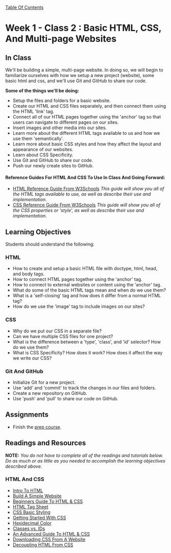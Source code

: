 [Table Of Contents](../../readme.md)

# Week 1 - Class 2 : Basic HTML, CSS, And Multi-page Websites

## In Class

We'll be building a simple, multi-page website. In doing so, we will begin to familiarize ourselves with how we setup a new project (website), some basic html and css, and we'll use Git and GitHub to share our code.

**Some of the things we'll be doing:**

- Setup the files and folders for a basic website.
- Create our HTML and CSS files separately, and then connect them using the HTML 'link' tag.
- Connect all of our HTML pages together using the 'anchor' tag so that users can navigate to different pages on our sites.
- Insert images and other media into our sites.
- Learn more about the different HTML tags available to us and how we use them 'semantically'.
- Learn more about basic CSS styles and how they affect the layout and appearance of our websites.
- Learn about CSS Specificity.
- Use Git and GitHub to share our code.
- Push our newly create sites to GitHub.
 
#### Reference Guides For HTML And CSS To Use In Class And Going Forward:

- [HTML Reference Guide From W3Schools](http://www.w3schools.com/tags/) *This guide will show you all of the HTML tags available to use, as well as describe their use and implementation.*
- [CSS Reference Guide From W3Schools](http://www.w3schools.com/cssref/default.asp) *This guide will show you all of the CSS properties or 'style', as well as describe their use and implementation.*

## Learning Objectives

Students should understand the following:

### HTML

- How to create and setup a basic HTML file with doctype, html, head, and body tags.
- How to connect HTML pages together using the 'anchor' tag.
- How to connect to external websites or content using the 'anchor' tag.
- What do some of the basic HTML tags mean and when do we use them?
- What is a 'self-closing' tag and how does it differ from a normal HTML tag?
- How do we use the 'image' tag to include images on our sites?

### CSS

- Why do we put our CSS in a separate file?
- Can we have multiple CSS files for one project?
- What is the difference between a 'type', 'class', and 'id' selector? How do we use them?
- What is CSS Specificity? How does it work? How does it affect the way we write our CSS?

### Git And GitHub

- Initialize Git for a new project.
- Use 'add' and 'commit' to track the changes in our files and folders.
- Create a new repository on GitHub.
- Use 'push' and 'pull' to share our code on GitHub.

## Assignments

- Finish the [prep course](http://www.brainstation.it/intro-webdev-prep).

## Readings and Resources

**NOTE:** *You do not have to complete all of the readings and tutorials below. Do as much or as little as you needed to accomplish the learning objectives described above.* 

### HTML And CSS

- [Intro To HTML](http://girldevelopit.com/assets/html-css/class1.html#/)
- [Build A Simple Website](http://teamtreehouse.com/library/build-a-simple-website)
- [Beginners Guide To HTML & CSS](http://learn.shayhowe.com/html-css/)
- [HTML Tag Sheet](http://skillcrush.com/wp-content/uploads/2012/06/HTML-Cheatsheet-Skillcrush.pdf)
- [CSS Basic Styling](http://www.cssbasics.com/introduction-to-css/)
- [Getting Started With CSS](https://developer.mozilla.org/en-US/docs/Web/Guide/CSS/Getting_started)
- [Hexidecimal Color](http://skillcrush.com/2012/05/07/hexadecimal/)
- [Classes vs. IDs](http://skillcrush.com/2013/01/28/understanding-css-classes-vs-ids/)
- [An Advanced Guide To HTML & CSS](http://learn.shayhowe.com/advanced-html-css/)
- [Downloading CSS From A Website](http://www.cssbasics.com/download-css-styles-from-a-website/)
- [Decoupling HTML From CSS](http://www.smashingmagazine.com/2012/04/20/decoupling-html-from-css/)
